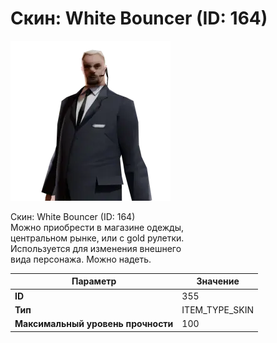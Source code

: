 # Скин: White Bouncer (ID: 164)

![Item Image](../img/355.webp?raw=true)

Скин: White Bouncer (ID: 164)<br>Можно приобрести в магазине одежды,<br>центральном рынке, или с gold рулетки.<br>Используется для изменения внешнего<br>вида персонажа. Можно надеть.


| Параметр | Значение |
|----------|----------|
| **ID** | 355 |
| **Тип** | ITEM_TYPE_SKIN |
| **Максимальный уровень прочности** | 100 |

